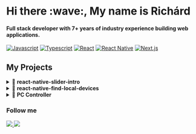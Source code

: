 <h1>Hi there :wave:, My name is Richárd</h1>

<h4>Full stack developer with 7+ years of industry experience building web applications.</h4>

[![Javascript](https://img.shields.io/badge/-Javascript-F7DF1E?style=flat&logo=javascript&logoColor=FFF)](https://www.javascript.com/)
[![Typescript](https://img.shields.io/badge/-Typescript-3178C6?style=flat&logo=typescript&logoColor=FFF)](https://www.typescriptlang.org/)
[![React](https://img.shields.io/badge/-React-61DAFB?style=flat&logo=react&logoColor=FFF)](https://reactjs.org/)
[![React Native](https://img.shields.io/badge/-React_Native-61DAFB?style=flat&logo=react&logoColor=FFF)](https://reactnative.dev/)
[![Next.js](https://img.shields.io/badge/-Next.js-000?style=flat&logo=next.js&logoColor=FFF)](https://nextjs.org/)

<h2>My Projects</h2>

<details>
  <summary>📌 <b>react-native-slider-intro</b></summary>
  <br />

  [![Available on NPM](https://img.shields.io/badge/-Available_on_NPM-CB3837?style=flat&logo=npm&logoColor=FFF)](https://www.npmjs.com/package/react-native-slider-intro) 
  [![React Native](https://img.shields.io/badge/-React_Native-61DAFB?style=flat&logo=react&logoColor=FFF)](https://reactnative.dev/)
  [![Typescript](https://img.shields.io/badge/-Typescript-3178C6?style=flat&logo=typescript&logoColor=FFF)](https://www.typescriptlang.org/)
  
  [![npm version](https://img.shields.io/npm/v/react-native-slider-intro.svg)](https://www.npmjs.com/package/react-native-slider-intro)
  [![platform](https://img.shields.io/badge/platform-Android_%7C_iOS-yellow)](https://github.com/RichardRNStudio/react-native-slider-intro)
  [![NPM total downloads](https://img.shields.io/npm/d18m/react-native-slider-intro.svg?style=flat)](https://npmcharts.com/compare/react-native-slider-intro?minimal=true)
  [![react-native-slider-intro](https://snyk.io/advisor/npm-package/react-native-slider-intro/badge.svg)](https://snyk.io/advisor/npm-package/react-native-slider-intro)
  [![license](https://img.shields.io/badge/license-MIT-green)](https://github.com/RichardRNStudio/react-native-slider-intro/blob/main/LICENSE)
  <p align="center">
    A simple and full customizable React Native package which implements a unique slider.
  </p>
  <p align="center">
    <img src="https://github.com/RichardRNStudio/react-native-slider-intro/blob/main/docs/basic-example.gif?raw=true" height="350"/>
    <img src="https://github.com/RichardRNStudio/react-native-slider-intro/blob/main/docs/custom-buttons-example.gif?raw=true" height="350"/>
    <img src="https://github.com/RichardRNStudio/react-native-slider-intro/blob/main/docs/column-buttons-example.gif?raw=true" height="350"/>
    <a href="https://github.com/RichardRNStudio/react-native-slider-intro"><img src="https://github-readme-stats.vercel.app/api/pin/?username=RichardRNStudio&repo=react-native-slider-intro&theme=dark" /></a>
  </p>
</details>

<details>
  <summary>📌 <b>react-native-find-local-devices</b></summary>
  <br />

  [![Available on NPM](https://img.shields.io/badge/-Available_on_NPM-CB3837?style=flat&logo=npm&logoColor=FFF)](https://www.npmjs.com/package/react-native-find-local-devices) 
  [![React Native](https://img.shields.io/badge/-React_Native-61DAFB?style=flat&logo=react&logoColor=FFF)](https://reactnative.dev/)
  [![Typescript](https://img.shields.io/badge/-Typescript-3178C6?style=flat&logo=typescript&logoColor=FFF)](https://www.typescriptlang.org/)
  
  [![npm version](https://img.shields.io/npm/v/react-native-find-local-devices.svg)](https://www.npmjs.com/package/react-native-find-local-devices)
  [![platform](https://img.shields.io/badge/platform-Android-yellow)](https://github.com/RichardRNStudio/react-native-find-local-devices)
  [![NPM total downloads](https://img.shields.io/npm/d18m/react-native-find-local-devices.svg?style=flat)](https://npmcharts.com/compare/react-native-find-local-devices?minimal=true)
  [![react-native-find-local-devices](https://snyk.io/advisor/npm-package/react-native-find-local-devices/badge.svg)](https://snyk.io/advisor/npm-package/react-native-find-local-devices)
  [![license](https://img.shields.io/badge/license-MIT-green)](https://github.com/RichardRNStudio/react-native-find-local-devices/blob/main/LICENSE)
  <p align="center">
    It can be helpful when you try to get a list of your local devices over WiFi when the devices includes at least one websocket connection.
  </p>
  <p align="center">
    <img src="https://github.com/RichardRNStudio/react-native-find-local-devices/blob/main/docs/android-example.gif?raw=true" height="450" />
    <br />
    <a href="https://github.com/RichardRNStudio/react-native-find-local-devices"><img src="https://github-readme-stats.vercel.app/api/pin/?username=RichardRNStudio&repo=react-native-find-local-devices&theme=dark" /></a>
  </p>
  <p align=center">
  </p>
</details>

<details>
  <summary>📌 <b>PC Controller</b></summary>
  <br />

  [![Google Play](https://img.shields.io/badge/-Available_on_Google_Play-414141?style=flat&logo=google-play&logoColor=FFF)](https://play.google.com/store/apps/details?id=com.pccontroller)
  [![React Native](https://img.shields.io/badge/-React_Native-61DAFB?style=flat&logo=react&logoColor=FFF)](https://reactnative.dev/) 
  [![C#](https://img.shields.io/badge/-C%23-239120?style=flat&logo=c-sharp&logoColor=white&logoColor=FFF)](https://docs.microsoft.com/en-us/dotnet/csharp/) 
  [![Firebase](https://img.shields.io/badge/-Firebase-FFCA28?style=flat&logo=firebase&logoColor=FFF)](https://firebase.google.com/) 
  [![Google Play Console](https://img.shields.io/badge/-Google_Play_Console-414141?style=flat&logo=google-play&logoColor=FFF)](https://play.google.com/console/about/)
  
  <p align="center">
    PC Controller is my first React Native application. It is about to control a windows machine via android phone. <br/>
    https://pccontroller.rnstudio.hu 
    <br /> 
    <br />
    <a href="https://pccontroller.rnstudio.hu/">
      <img src="https://github.com/RichardRNStudio/RichardRNStudio/blob/main/mockups.png?raw=true" />
    </a>
  </p>

</details>

<h3>Follow me</h3>
<a href="https://www.linkedin.com/in/richard-nagy-rnstudio/">
  <img src="https://img.shields.io/badge/-LINKEDIN-blue?style=for-the-badge&logo=linkedin&logoColor=white"/>
</a>
<a href="https://github.com/RichardRNStudio">
  <img src="https://img.shields.io/badge/-Github-181717?style=for-the-badge&logo=github&logoColor=FFF"/>
</a>
